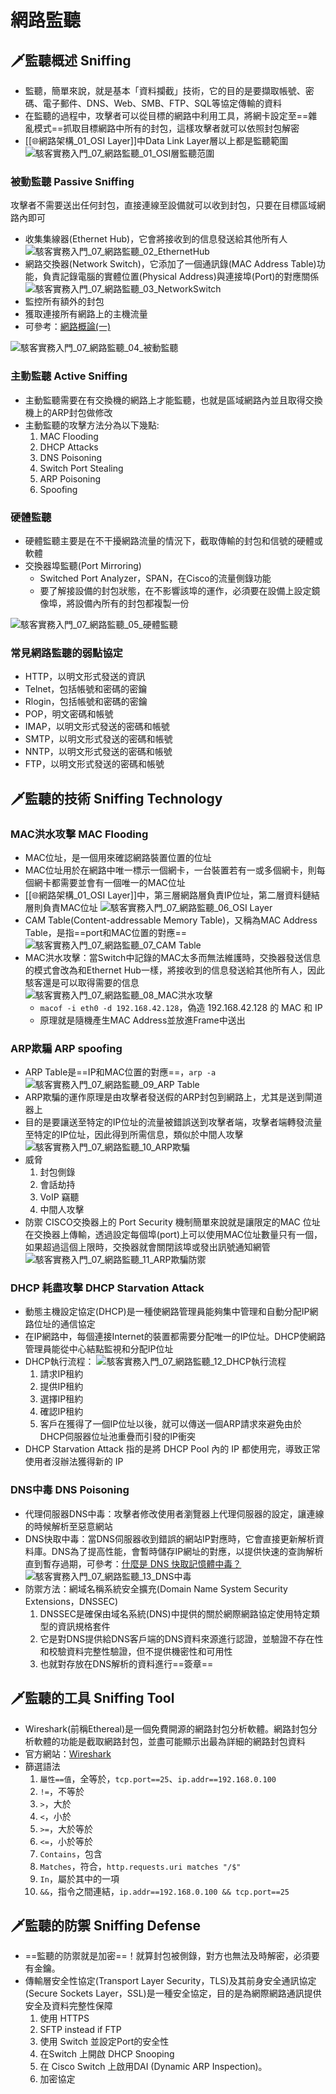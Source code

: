 # 網路監聽
## 🗡監聽概述 Sniffing
- 監聽，簡單來說，就是基本「資料攔截」技術，它的目的是要擷取帳號、密碼、電子郵件、DNS、Web、SMB、FTP、SQL等協定傳輸的資料
- 在監聽的過程中，攻擊者可以從目標的網路中利用工具，將網卡設定至==雜亂模式==抓取目標網路中所有的封包，這樣攻擊者就可以依照封包解密
- [[🌐網路架構_01_OSI Layer]]中Data Link Layer層以上都是監聽範圍
	![駭客實務入門_07_網路監聽_01_OSI層監聽范圍](https://github.com/MickeyHuang233/CodingStudyNote/blob/main/05_%E8%B3%87%E5%AE%89%E6%8A%80%E8%A1%93/%F0%9F%97%A1%E9%A7%AD%E5%AE%A2%E5%AF%A6%E5%8B%99%E5%85%A5%E9%96%80/images/%E9%A7%AD%E5%AE%A2%E5%AF%A6%E5%8B%99%E5%85%A5%E9%96%80_07_%E7%B6%B2%E8%B7%AF%E7%9B%A3%E8%81%BD_01_OSI%E5%B1%A4%E7%9B%A3%E8%81%BD%E8%8C%83%E5%9C%8D.png?raw=true)

### 被動監聽 Passive Sniffing
攻擊者不需要送出任何封包，直接連線至設備就可以收到封包，只要在目標區域網路內即可

- 收集集線器(Ethernet Hub)，它會將接收到的信息發送給其他所有人
	![駭客實務入門_07_網路監聽_02_EthernetHub](https://github.com/MickeyHuang233/CodingStudyNote/blob/main/05_%E8%B3%87%E5%AE%89%E6%8A%80%E8%A1%93/%F0%9F%97%A1%E9%A7%AD%E5%AE%A2%E5%AF%A6%E5%8B%99%E5%85%A5%E9%96%80/images/%E9%A7%AD%E5%AE%A2%E5%AF%A6%E5%8B%99%E5%85%A5%E9%96%80_07_%E7%B6%B2%E8%B7%AF%E7%9B%A3%E8%81%BD_02_EthernetHub.png?raw=true)
- 網路交換器(Network Switch)，它添加了一個通訊錄(MAC Address Table)功能，負責記錄電腦的實體位置(Physical Address)與連接埠(Port)的對應關係
	![駭客實務入門_07_網路監聽_03_NetworkSwitch](https://github.com/MickeyHuang233/CodingStudyNote/blob/main/05_%E8%B3%87%E5%AE%89%E6%8A%80%E8%A1%93/%F0%9F%97%A1%E9%A7%AD%E5%AE%A2%E5%AF%A6%E5%8B%99%E5%85%A5%E9%96%80/images/%E9%A7%AD%E5%AE%A2%E5%AF%A6%E5%8B%99%E5%85%A5%E9%96%80_07_%E7%B6%B2%E8%B7%AF%E7%9B%A3%E8%81%BD_03_NetworkSwitch.png?raw=true)
- 監控所有額外的封包
- 獲取連接所有網路上的主機流量
- 可參考：[網路概論(一)](https://jonny-huang.github.io/else/01_net_01/)

![駭客實務入門_07_網路監聽_04_被動監聽](https://github.com/MickeyHuang233/CodingStudyNote/blob/main/05_%E8%B3%87%E5%AE%89%E6%8A%80%E8%A1%93/%F0%9F%97%A1%E9%A7%AD%E5%AE%A2%E5%AF%A6%E5%8B%99%E5%85%A5%E9%96%80/images/%E9%A7%AD%E5%AE%A2%E5%AF%A6%E5%8B%99%E5%85%A5%E9%96%80_07_%E7%B6%B2%E8%B7%AF%E7%9B%A3%E8%81%BD_04_%E8%A2%AB%E5%8B%95%E7%9B%A3%E8%81%BD.png?raw=true)

### 主動監聽 Active Sniffing
- 主動監聽需要在有交換機的網路上才能監聽，也就是區域網路內並且取得交換機上的ARP封包做修改
- 主動監聽的攻擊方法分為以下幾點:
	1. MAC Flooding
	2. DHCP Attacks
	3. DNS Poisoning
	4. Switch Port Stealing
	5. ARP Poisoning
	6. Spoofing

### 硬體監聽
- 硬體監聽主要是在不干擾網路流量的情況下，截取傳輸的封包和信號的硬體或軟體
- 交換器埠監聽(Port Mirroring)
	- Switched Port Analyzer，SPAN，在Cisco的流量側錄功能
	- 要了解接設備的封包狀態，在不影響該埠的運作，必須要在設備上設定鏡像埠，將設備內所有的封包都複製一份

![駭客實務入門_07_網路監聽_05_硬體監聽](https://github.com/MickeyHuang233/CodingStudyNote/blob/main/05_%E8%B3%87%E5%AE%89%E6%8A%80%E8%A1%93/%F0%9F%97%A1%E9%A7%AD%E5%AE%A2%E5%AF%A6%E5%8B%99%E5%85%A5%E9%96%80/images/%E9%A7%AD%E5%AE%A2%E5%AF%A6%E5%8B%99%E5%85%A5%E9%96%80_07_%E7%B6%B2%E8%B7%AF%E7%9B%A3%E8%81%BD_05_%E7%A1%AC%E9%AB%94%E7%9B%A3%E8%81%BD.png?raw=true)

### 常見網路監聽的弱點協定
- HTTP，以明文形式發送的資訊
- Telnet，包括帳號和密碼的密鑰
- Rlogin，包括帳號和密碼的密鑰
- POP，明文密碼和帳號
- IMAP，以明文形式發送的密碼和帳號
- SMTP，以明文形式發送的密碼和帳號
- NNTP，以明文形式發送的密碼和帳號
- FTP，以明文形式發送的密碼和帳號

## 🗡監聽的技術 Sniffing Technology
### MAC洪水攻擊 MAC Flooding
- MAC位址，是一個用來確認網路裝置位置的位址
- MAC位址用於在網路中唯一標示一個網卡，一台裝置若有一或多個網卡，則每個網卡都需要並會有一個唯一的MAC位址
- [[🌐網路架構_01_OSI Layer]]中，第三層網路層負責IP位址，第二層資料鏈結層則負責MAC位址
	![駭客實務入門_07_網路監聽_06_OSI Layer](https://github.com/MickeyHuang233/CodingStudyNote/blob/main/05_%E8%B3%87%E5%AE%89%E6%8A%80%E8%A1%93/%F0%9F%97%A1%E9%A7%AD%E5%AE%A2%E5%AF%A6%E5%8B%99%E5%85%A5%E9%96%80/images/%E9%A7%AD%E5%AE%A2%E5%AF%A6%E5%8B%99%E5%85%A5%E9%96%80_07_%E7%B6%B2%E8%B7%AF%E7%9B%A3%E8%81%BD_06_OSI%20Layer.png?raw=true)
- CAM Table(Content-addressable Memory Table)，又稱為MAC Address Table，是指==port和MAC位置的對應==
	![駭客實務入門_07_網路監聽_07_CAM Table](https://github.com/MickeyHuang233/CodingStudyNote/blob/main/05_%E8%B3%87%E5%AE%89%E6%8A%80%E8%A1%93/%F0%9F%97%A1%E9%A7%AD%E5%AE%A2%E5%AF%A6%E5%8B%99%E5%85%A5%E9%96%80/images/%E9%A7%AD%E5%AE%A2%E5%AF%A6%E5%8B%99%E5%85%A5%E9%96%80_07_%E7%B6%B2%E8%B7%AF%E7%9B%A3%E8%81%BD_07_CAM%20Table.png?raw=true)
- MAC洪水攻擊：當Switch中記錄的MAC太多而無法維護時，交換器發送信息的模式會改為和Ethernet Hub一樣，將接收到的信息發送給其他所有人，因此駭客還是可以取得需要的信息
	![駭客實務入門_07_網路監聽_08_MAC洪水攻擊](https://github.com/MickeyHuang233/CodingStudyNote/blob/main/05_%E8%B3%87%E5%AE%89%E6%8A%80%E8%A1%93/%F0%9F%97%A1%E9%A7%AD%E5%AE%A2%E5%AF%A6%E5%8B%99%E5%85%A5%E9%96%80/images/%E9%A7%AD%E5%AE%A2%E5%AF%A6%E5%8B%99%E5%85%A5%E9%96%80_07_%E7%B6%B2%E8%B7%AF%E7%9B%A3%E8%81%BD_08_MAC%E6%B4%AA%E6%B0%B4%E6%94%BB%E6%93%8A.png?raw=true)
	- `macof -i eth0 -d 192.168.42.128`，偽造 192.168.42.128 的 MAC 和 IP
	- 原理就是隨機產生MAC Address並放進Frame中送出

### ARP欺騙 ARP spoofing
- ARP Table是==IP和MAC位置的對應==，`arp -a`
	![駭客實務入門_07_網路監聽_09_ARP Table](https://github.com/MickeyHuang233/CodingStudyNote/blob/main/05_%E8%B3%87%E5%AE%89%E6%8A%80%E8%A1%93/%F0%9F%97%A1%E9%A7%AD%E5%AE%A2%E5%AF%A6%E5%8B%99%E5%85%A5%E9%96%80/images/%E9%A7%AD%E5%AE%A2%E5%AF%A6%E5%8B%99%E5%85%A5%E9%96%80_07_%E7%B6%B2%E8%B7%AF%E7%9B%A3%E8%81%BD_09_ARP%20Table.png?raw=true)
- ARP欺騙的運作原理是由攻擊者發送假的ARP封包到網路上，尤其是送到閘道器上
- 目的是要讓送至特定的IP位址的流量被錯誤送到攻擊者端，攻擊者端轉發流量至特定的IP位址，因此得到所需信息，類似於中間人攻擊
	![駭客實務入門_07_網路監聽_10_ARP欺騙](https://github.com/MickeyHuang233/CodingStudyNote/blob/main/05_%E8%B3%87%E5%AE%89%E6%8A%80%E8%A1%93/%F0%9F%97%A1%E9%A7%AD%E5%AE%A2%E5%AF%A6%E5%8B%99%E5%85%A5%E9%96%80/images/%E9%A7%AD%E5%AE%A2%E5%AF%A6%E5%8B%99%E5%85%A5%E9%96%80_07_%E7%B6%B2%E8%B7%AF%E7%9B%A3%E8%81%BD_10_ARP%E6%AC%BA%E9%A8%99.png?raw=true)
- 威脅
	1. 封包側錄
	2. 會話劫持
	3. VoIP 竊聽
	4. 中間人攻擊
- 防禦
	CISCO交換器上的 Port Security 機制簡單來說就是讓限定的MAC 位址在交換器上傳輸，透過設定每個埠(port)上可以使用MAC位址數量只有一個，如果超過這個上限時，交換器就會關閉該埠或發出訊號通知網管
	![駭客實務入門_07_網路監聽_11_ARP欺騙防禦](https://github.com/MickeyHuang233/CodingStudyNote/blob/main/05_%E8%B3%87%E5%AE%89%E6%8A%80%E8%A1%93/%F0%9F%97%A1%E9%A7%AD%E5%AE%A2%E5%AF%A6%E5%8B%99%E5%85%A5%E9%96%80/images/%E9%A7%AD%E5%AE%A2%E5%AF%A6%E5%8B%99%E5%85%A5%E9%96%80_07_%E7%B6%B2%E8%B7%AF%E7%9B%A3%E8%81%BD_11_ARP%E6%AC%BA%E9%A8%99%E9%98%B2%E7%A6%A6.png?raw=true)

### DHCP 耗盡攻擊 DHCP Starvation Attack
- 動態主機設定協定(DHCP)是一種使網路管理員能夠集中管理和自動分配IP網路位址的通信協定
- 在IP網路中，每個連接Internet的裝置都需要分配唯一的IP位址。DHCP使網路管理員能從中心結點監視和分配IP位址
- DHCP執行流程：
	![駭客實務入門_07_網路監聽_12_DHCP執行流程](https://github.com/MickeyHuang233/CodingStudyNote/blob/main/05_%E8%B3%87%E5%AE%89%E6%8A%80%E8%A1%93/%F0%9F%97%A1%E9%A7%AD%E5%AE%A2%E5%AF%A6%E5%8B%99%E5%85%A5%E9%96%80/images/%E9%A7%AD%E5%AE%A2%E5%AF%A6%E5%8B%99%E5%85%A5%E9%96%80_07_%E7%B6%B2%E8%B7%AF%E7%9B%A3%E8%81%BD_12_DHCP%E5%9F%B7%E8%A1%8C%E6%B5%81%E7%A8%8B.png?raw=true)
	1. 請求IP租約
	2. 提供IP租約
	3. 選擇IP租約
	4. 確認IP租約
	5. 客戶在獲得了一個IP位址以後，就可以傳送一個ARP請求來避免由於DHCP伺服器位址池重疊而引發的IP衝突
- DHCP Starvation Attack 指的是將 DHCP Pool 內的 IP 都使用完，導致正常使用者沒辦法獲得新的 IP

### DNS中毒 DNS Poisoning
- 代理伺服器DNS中毒：攻擊者修改使用者瀏覽器上代理伺服器的設定，讓連線的時候解析至惡意網站
- DNS快取中毒：當DNS伺服器收到錯誤的網站IP對應時，它會直接更新解析資料庫。DNS為了提高性能，會暫時儲存IP網址的對應，以提供快速的查詢解析直到暫存過期，可參考：[什麼是 DNS 快取記憶體中毒？](https://www.cloudflare.com/zh-tw/learning/dns/dns-cache-poisoning/)
	![駭客實務入門_07_網路監聽_13_DNS中毒](https://github.com/MickeyHuang233/CodingStudyNote/blob/main/05_%E8%B3%87%E5%AE%89%E6%8A%80%E8%A1%93/%F0%9F%97%A1%E9%A7%AD%E5%AE%A2%E5%AF%A6%E5%8B%99%E5%85%A5%E9%96%80/images/%E9%A7%AD%E5%AE%A2%E5%AF%A6%E5%8B%99%E5%85%A5%E9%96%80_07_%E7%B6%B2%E8%B7%AF%E7%9B%A3%E8%81%BD_13_DNS%E4%B8%AD%E6%AF%92.png?raw=true)
- 防禦方法：網域名稱系統安全擴充(Domain Name System Security Extensions，DNSSEC)
	1. DNSSEC是確保由域名系統(DNS)中提供的關於網際網路協定使用特定類型的資訊規格套件
	2. 它是對DNS提供給DNS客戶端的DNS資料來源進行認證，並驗證不存在性和校驗資料完整性驗證，但不提供機密性和可用性
	3. 也就對存放在DNS解析的資料進行==簽章==

## 🗡監聽的工具 Sniffing Tool
- Wireshark(前稱Ethereal)是一個免費開源的網路封包分析軟體。網路封包分析軟體的功能是截取網路封包，並盡可能顯示出最為詳細的網路封包資料
- 官方網站：[Wireshark](https://www.wireshark.org/download.html)
- 篩選語法
	1. `屬性==值`，全等於，`tcp.port==25`、`ip.addr==192.168.0.100`
	2. `!=`，不等於
	3. `>`，大於
	4. `<`，小於
	5. `>=`，大於等於
	6. `<=`，小於等於
	7. `Contains`，包含
	8. `Matches`，符合，`http.requests.uri matches "/$"`
	9. `In`，屬於其中的一項
	10. `&&`，指令之間連結，`ip.addr==192.168.0.100 && tcp.port==25`

## 🗡監聽的防禦 Sniffing Defense
- ==監聽的防禦就是加密==！就算封包被側錄，對方也無法及時解密，必須要有金鑰。
- 傳輸層安全性協定(Transport Layer Security，TLS)及其前身安全通訊協定(Secure Sockets Layer，SSL)是一種安全協定，目的是為網際網路通訊提供安全及資料完整性保障
	1. 使用 HTTPS
	2. SFTP instead if FTP
	3. 使用 Switch 並設定Port的安全性
	4. 在Switch 上開啟 DHCP Snooping
	5. 在 Cisco Switch 上啟用DAI (Dynamic ARP Inspection)。
	6. 加密協定

